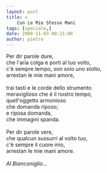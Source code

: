 ```yaml
---
layout: post
title: >
    Con Le Mie Stesse Mani
tags: [speciale,]
date: 2008-11-03 00:21:00
author: pietro
---
```

Per dir parole dure,<br/>che l'aria colga e porti al tuo volto,<br/>c'è sempre tempo, son solo uno stolto,<br/>arrestan le mie mani amore,<br/><br/>trai tasti e le corde dello strumento<br/>meraviglioso che è il nostro tempo,<br/>quell'oggetto armonioso<br/>che domanda riposo;<br/>e riposa domanda,<br/>che immagini spanda.<br/><br/>Per dir parole vere,<br/>che qualcun sussurri al volto tuo,<br/>c'è sempre il cuore mio,<br/>arrestan le mie mani amore.<br/><br/><span style="font-style: italic">Al Bianconiglio...<br/></span>
